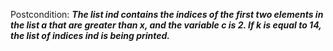 Postcondition: ***The list ind contains the indices of the first two elements in the list a that are greater than x, and the variable c is 2. If k is equal to 14, the list of indices ind is being printed.***